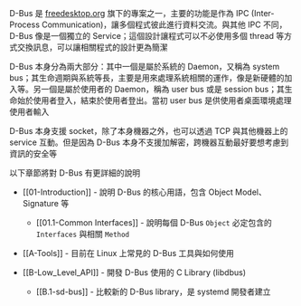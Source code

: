 D-Bus 是 [freedesktop.org](https://www.freedesktop.org/) 旗下的專案之一，主要的功能是作為 IPC (Inter-Process Communication)，讓多個程式彼此進行資料交流。與其他 IPC 不同，D-Bus 像是一個獨立的 Service；這個設計讓程式可以不必使用多個 thread 等方式交換訊息，可以讓相關程式的設計更為簡潔

D-Bus 本身分為兩大部分：其中一個是屬於系統的 Daemon，又稱為 system bus；其生命週期與系統等長，主要是用來處理系統相關的運作，像是新硬體的加入等。另一個是屬於使用者的 Daemon，稱為 user bus 或是 session bus；其生命始於使用者登入，結束於使用者登出。當初 user bus 是供使用者桌面環境處理使用者輸入

D-Bus 本身支援 socket，除了本身機器之外，也可以透過 TCP 與其他機器上的 service 互動。但是因為 D-Bus 本身不支援加解密，跨機器互動最好要想考慮到資訊的安全等

以下章節將對 D-Bus 有更詳細的說明

- [[01-Introduction]] - 說明 D-Bus 的核心用語，包含 Object Model、Signature 等
    - [[01.1-Common Interfaces]] - 說明每個 D-Bus `Object` 必定包含的 `Interfaces` 與相關 `Method`

- [[A-Tools]] - 目前在 Linux 上常見的 D-Bus 工具與如何使用
- [[B-Low_Level_API]] - 開發 D-Bus 使用的 C Library (libdbus)
    - [[B.1-sd-bus]] - 比較新的 D-Bus library，是 systemd 開發者建立

